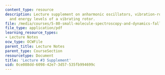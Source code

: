 ```yaml
---
content_type: resource
description: Lecture supplement on anharmonic oscillators, vibration-rotation interaction,
  and energy levels of a vibrating rotor.
file: /media/courses/5-80-small-molecule-spectroscopy-and-dynamics-fall-2008/0ce088dd609842e73d57535fb994699c_03s_anoscvibrot.pdf
file_type: application/pdf
learning_resource_types:
- Lecture Notes
ocw_type: OCWFile
parent_title: Lecture Notes
parent_type: CourseSection
resourcetype: Document
title: 'Lecture #3 Supplement'
uid: 0ce088dd-6098-42e7-3d57-535fb994699c
---
```

